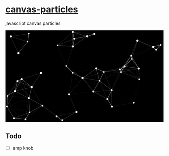 # [canvas-particles](https://nextgtrgod.github.io/canvas-particles/)

javascript canvas particles

<a href="https://nextgtrgod.github.io/canvas-particles/" target="_blank">
	<img src="/screenshot.jpg?raw=true">
</a>

## Todo
- [ ] amp knob
